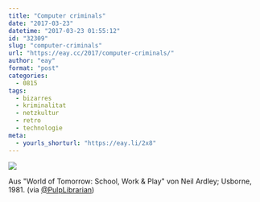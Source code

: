 ```yaml
---
title: "Computer criminals"
date: "2017-03-23"
datetime: "2017-03-23 01:55:12"
id: "32309"
slug: "computer-criminals"
url: "https://eay.cc/2017/computer-criminals/"
author: "eay"
format: "post"
categories:
  - 0815
tags:
  - bizarres
  - kriminalitat
  - netzkultur
  - retro
  - technologie
meta:
  - yourls_shorturl: "https://eay.li/2x8"
---
```


[![](https://eay.cc/uploads/2017/computer-criminals.jpg)](https://cl.ly/jfGk)

Aus "World of Tomorrow: School, Work & Play" von Neil Ardley; Usborne, 1981. (via [@PulpLibrarian](https://twitter.com/PulpLibrarian/status/844131416388616192))
